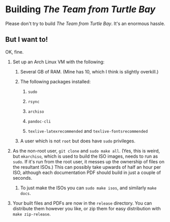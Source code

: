 # Building _The Team from Turtle Bay_

Please don't try to build _The Team from Turtle Bay_.  It's an enormous hassle.

## But I want to!

OK, fine.

1. Set up an Arch Linux VM with the following:
   
   1. Several GB of RAM.  (Mine has 10, which I think is slightly overkill.)
   
   2. The following packages installed:
      
      1. `sudo`
      
      2. `rsync`
      
      3. `archiso`
      
      4. `pandoc-cli`
      
      5. `texlive-latexrecommended` and `texlive-fontsrecommended`
   
   3. A user which is not `root` but does have `sudo` privileges.

2. As the non-root user, `git clone` and `sudo make all`.  (Yes, this is weird, but `mkarchiso`, which is used to build the ISO images, needs to run as `sudo`.  If it's run from the root user, it messes up the ownership of files on the resultant ISOs.)  This can possibly take upwards of half an hour per ISO, although each documentation PDF should build in just a couple of seconds.
   
   1. To just make the ISOs you can `sudo make isos`, and similarly `make docs`.

3. Your built files and PDFs are now in the `release` directory.  You can distribute them however you like, or zip them for easy distribution with `make zip-release`.
